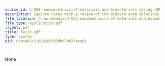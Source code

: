 ```yaml
---
course_id: 3-052-nanomechanics-of-materials-and-biomaterials-spring-2007
description: Lecture notes with a review of the midterm exam solutions.
file_location: /coursemedia/3-052-nanomechanics-of-materials-and-biomaterials-spring-2007/0abc483c3109a5815d3dbd74d334ead1_lec13.pdf
file_type: application/pdf
layout: pdf
title: lec13.pdf
type: course
uid: 0abc483c3109a5815d3dbd74d334ead1

---
```

None